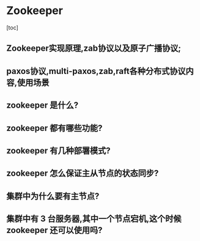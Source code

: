 # Zookeeper

[toc]

## Zookeeper实现原理,zab协议以及原子广播协议;

## paxos协议,multi-paxos,zab,raft各种分布式协议内容,使用场景

## zookeeper 是什么?

## zookeeper 都有哪些功能?

## zookeeper 有几种部署模式?

## zookeeper 怎么保证主从节点的状态同步?

## 集群中为什么要有主节点?

## 集群中有 3 台服务器,其中一个节点宕机,这个时候 zookeeper 还可以使用吗?








